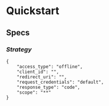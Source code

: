 # Quickstart

## Specs

### *Strategy*

    {
        "access_type": "offline",
        "client_id": "",
        "redirect_uri": "",
        "request_credentials": "default",
        "response_type": "code",
        "scope": "**"
    }